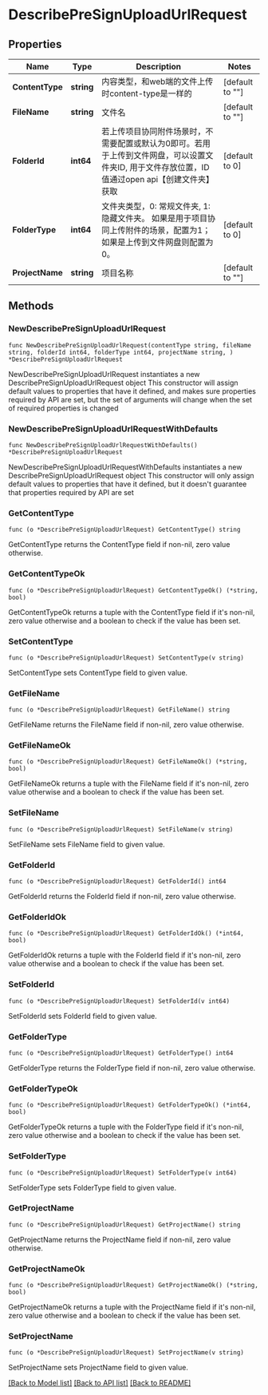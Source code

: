 # DescribePreSignUploadUrlRequest

## Properties

Name | Type | Description | Notes
------------ | ------------- | ------------- | -------------
**ContentType** | **string** | 内容类型，和web端的文件上传时content-type是一样的 | [default to ""]
**FileName** | **string** | 文件名 | [default to ""]
**FolderId** | **int64** | 若上传项目协同附件场景时，不需要配置或默认为0即可。若用于上传到文件网盘，可以设置文件夹ID, 用于文件存放位置，ID值通过open api【创建文件夹】获取 | [default to 0]
**FolderType** | **int64** | 文件夹类型，0: 常规文件夹, 1:隐藏文件夹。 如果是用于项目协同上传附件的场景，配置为1；如果是上传到文件网盘则配置为0。 | [default to 0]
**ProjectName** | **string** | 项目名称 | [default to ""]

## Methods

### NewDescribePreSignUploadUrlRequest

`func NewDescribePreSignUploadUrlRequest(contentType string, fileName string, folderId int64, folderType int64, projectName string, ) *DescribePreSignUploadUrlRequest`

NewDescribePreSignUploadUrlRequest instantiates a new DescribePreSignUploadUrlRequest object
This constructor will assign default values to properties that have it defined,
and makes sure properties required by API are set, but the set of arguments
will change when the set of required properties is changed

### NewDescribePreSignUploadUrlRequestWithDefaults

`func NewDescribePreSignUploadUrlRequestWithDefaults() *DescribePreSignUploadUrlRequest`

NewDescribePreSignUploadUrlRequestWithDefaults instantiates a new DescribePreSignUploadUrlRequest object
This constructor will only assign default values to properties that have it defined,
but it doesn't guarantee that properties required by API are set

### GetContentType

`func (o *DescribePreSignUploadUrlRequest) GetContentType() string`

GetContentType returns the ContentType field if non-nil, zero value otherwise.

### GetContentTypeOk

`func (o *DescribePreSignUploadUrlRequest) GetContentTypeOk() (*string, bool)`

GetContentTypeOk returns a tuple with the ContentType field if it's non-nil, zero value otherwise
and a boolean to check if the value has been set.

### SetContentType

`func (o *DescribePreSignUploadUrlRequest) SetContentType(v string)`

SetContentType sets ContentType field to given value.


### GetFileName

`func (o *DescribePreSignUploadUrlRequest) GetFileName() string`

GetFileName returns the FileName field if non-nil, zero value otherwise.

### GetFileNameOk

`func (o *DescribePreSignUploadUrlRequest) GetFileNameOk() (*string, bool)`

GetFileNameOk returns a tuple with the FileName field if it's non-nil, zero value otherwise
and a boolean to check if the value has been set.

### SetFileName

`func (o *DescribePreSignUploadUrlRequest) SetFileName(v string)`

SetFileName sets FileName field to given value.


### GetFolderId

`func (o *DescribePreSignUploadUrlRequest) GetFolderId() int64`

GetFolderId returns the FolderId field if non-nil, zero value otherwise.

### GetFolderIdOk

`func (o *DescribePreSignUploadUrlRequest) GetFolderIdOk() (*int64, bool)`

GetFolderIdOk returns a tuple with the FolderId field if it's non-nil, zero value otherwise
and a boolean to check if the value has been set.

### SetFolderId

`func (o *DescribePreSignUploadUrlRequest) SetFolderId(v int64)`

SetFolderId sets FolderId field to given value.


### GetFolderType

`func (o *DescribePreSignUploadUrlRequest) GetFolderType() int64`

GetFolderType returns the FolderType field if non-nil, zero value otherwise.

### GetFolderTypeOk

`func (o *DescribePreSignUploadUrlRequest) GetFolderTypeOk() (*int64, bool)`

GetFolderTypeOk returns a tuple with the FolderType field if it's non-nil, zero value otherwise
and a boolean to check if the value has been set.

### SetFolderType

`func (o *DescribePreSignUploadUrlRequest) SetFolderType(v int64)`

SetFolderType sets FolderType field to given value.


### GetProjectName

`func (o *DescribePreSignUploadUrlRequest) GetProjectName() string`

GetProjectName returns the ProjectName field if non-nil, zero value otherwise.

### GetProjectNameOk

`func (o *DescribePreSignUploadUrlRequest) GetProjectNameOk() (*string, bool)`

GetProjectNameOk returns a tuple with the ProjectName field if it's non-nil, zero value otherwise
and a boolean to check if the value has been set.

### SetProjectName

`func (o *DescribePreSignUploadUrlRequest) SetProjectName(v string)`

SetProjectName sets ProjectName field to given value.



[[Back to Model list]](../README.md#documentation-for-models) [[Back to API list]](../README.md#documentation-for-api-endpoints) [[Back to README]](../README.md)


